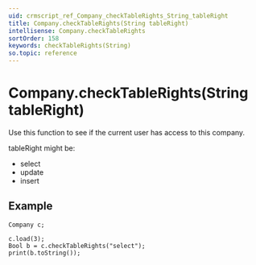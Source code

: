```yaml
---
uid: crmscript_ref_Company_checkTableRights_String_tableRight
title: Company.checkTableRights(String tableRight)
intellisense: Company.checkTableRights
sortOrder: 158
keywords: checkTableRights(String)
so.topic: reference
---
```


# Company.checkTableRights(String tableRight)

Use this function to see if the current user has access to this company.

tableRight might be:

- select
- update
- insert

## Example

    Company c;
   
    c.load(3);
    Bool b = c.checkTableRights("select");
    print(b.toString());

